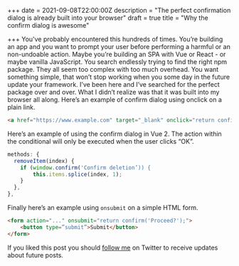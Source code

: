 +++
date = 2021-09-08T22:00:00Z
description = "The perfect confirmation dialog is already built into your browser"
draft = true
title = "Why the confirm dialog is awesome"

+++
You've probably encountered this hundreds of times. You’re building an app and you want to prompt your user before performing a harmful or an non-undoable action.
Maybe you’re building an SPA with Vue or React - or maybe vanilla JavaScript. You search endlessly trying to find the right npm package. They all seem too complex with too much overhead. You want something simple, that won’t stop working when you some day in the future update your framework.
I’ve been here and I’ve searched for the perfect package over and over. What I didn’t realize was that it was built into my browser all along.
Here’s an example of confirm dialog using onclick on a plain link.
```html
<a href="https://www.example.com" target="_blank" onclick="return confirm('Processed?')">Click me</a>
```

Here’s an example of using the confirm dialog in Vue 2. The action within the conditional will only be executed when the user clicks “OK”.
```js
methods: {
  removeItem(index) {
    if (window.confirm('Confirm deletion’)) {
        this.items.splice(index, 1);
    }
  },
},
```

Finally here’s an example using `onsubmit` on a simple HTML form.
```html
<form action="..." onsubmit="return confirm('Proceed?');">
    <button type=”submit”>Submit</button>
</form>
```

If you liked this post you should [follow me](https://www.twitter.com/ecrmnn) on Twitter to receive updates about future posts.
